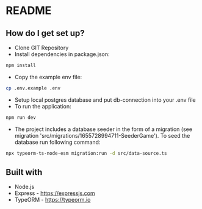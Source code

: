 # README

## How do I get set up? ##
* Clone GIT Repository
* Install dependencies in package.json:
```bash
npm install
```
* Copy the example env file:
```bash
cp .env.example .env
```
* Setup local postgres database and put db-connection into your .env file
* To run the application:
```bash
npm run dev
```

* The project includes a database seeder in the form of a migration (see migration 'src/migrations/1655728994711-SeederGame'). To seed the database run following command:
```bash
npx typeorm-ts-node-esm migration:run -d src/data-source.ts
```

## Built with ##
* Node.js
* Express -
https://expressjs.com
* TypeORM -
https://typeorm.io
